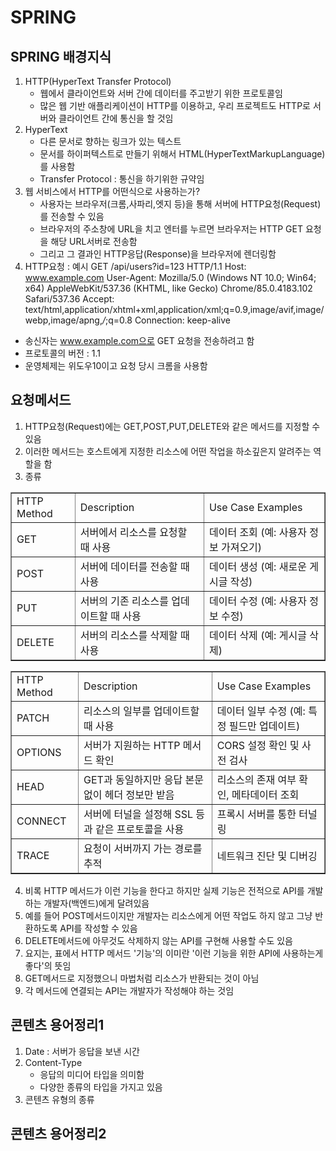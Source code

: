 # SPRING

## SPRING 배경지식

1. HTTP(HyperText Transfer Protocol)
    - 웹에서 클라이언트와 서버 간에 데이터를 주고받기 위한 프로토콜임
    - 많은 웹 기반 애플리케이션이 HTTP를 이용하고, 우리 프로젝트도 HTTP로 서버와 클라이언트 간에 통신을 할 것임
2. HyperText
    - 다른 문서로 향하는 링크가 있는 텍스트
    - 문서를 하이퍼텍스트로 만들기 위해서 HTML(HyperTextMarkupLanguage)를 사용함
    - Transfer Protocol : 통신을 하기위한 규약임
3. 웹 서비스에서 HTTP를 어떤식으로 사용하는가?
    - 사용자는 브라우저(크롬,사파리,엣지 등)을 통해 서버에 HTTP요청(Request)를 전송할 수 있음
    - 브라우저의 주소창에 URL을 치고 엔터를 누르면 브라우저는 HTTP GET 요청을 해당 URL서버로 전송함
    - 그리고 그 결과인 HTTP응답(Response)을 브라우저에 렌더링함
4. HTTP요청 : 예시
GET /api/users?id=123 HTTP/1.1
Host: www.example.com
User-Agent: Mozilla/5.0 (Windows NT 10.0; Win64; x64) AppleWebKit/537.36 (KHTML, like Gecko) Chrome/85.0.4183.102 Safari/537.36
Accept: text/html,application/xhtml+xml,application/xml;q=0.9,image/avif,image/webp,image/apng,*/*;q=0.8
Connection: keep-alive
- 송신자는 www.example.com으로 GET 요청을 전송하려고 함
- 프로토콜의 버전 : 1.1
- 운영체제는 위도우10이고 요청 당시 크롬을 사용함

## 요청메서드

1. HTTP요청(Request)에는 GET,POST,PUT,DELETE와 같은 메서드를 지정할 수 있음
2. 이러한 메서드는 호스트에게 지정한 리소스에 어떤 작업을 하소깊은지 알려주는 역할을 함
3. 종류
<table border="1">
    <tr>
        <td>HTTP Method</td>
        <td>Description</td>
        <td>Use Case Examples</td>
    </tr>
    <tr>
        <td>GET</td>
        <td>서버에서 리소스를 요청할 때 사용</td>
        <td>데이터 조회 (예: 사용자 정보 가져오기)</td>
    </tr>
    <tr>
        <td>POST</td>
        <td>서버에 데이터를 전송할 때 사용</td>
        <td>데이터 생성 (예: 새로운 게시글 작성)</td>
    </tr>
    <tr>
        <td>PUT</td>
        <td>서버의 기존 리소스를 업데이트할 때 사용</td>
        <td>데이터 수정 (예: 사용자 정보 수정)</td>
    </tr>
    <tr>
        <td>DELETE</td>
        <td>서버의 리소스를 삭제할 때 사용</td>
        <td>데이터 삭제 (예: 게시글 삭제)</td>
    </tr>
</table>
<table border="1">
    <tr>
        <td>HTTP Method</td>
        <td>Description</td>
        <td>Use Case Examples</td>
    </tr>
    <tr>
        <td>PATCH</td>
        <td>리소스의 일부를 업데이트할 때 사용</td>
        <td>데이터 일부 수정 (예: 특정 필드만 업데이트)</td>
    </tr>
    <tr>
        <td>OPTIONS</td>
        <td>서버가 지원하는 HTTP 메서드 확인</td>
        <td>CORS 설정 확인 및 사전 검사</td>
    </tr>
    <tr>
        <td>HEAD</td>
        <td>GET과 동일하지만 응답 본문 없이 헤더 정보만 받음</td>
        <td>리소스의 존재 여부 확인, 메타데이터 조회</td>
    </tr>
    <tr>
        <td>CONNECT</td>
        <td>서버에 터널을 설정해 SSL 등과 같은 프로토콜을 사용</td>
        <td>프록시 서버를 통한 터널링</td>
    </tr>
    <tr>
        <td>TRACE</td>
        <td>요청이 서버까지 가는 경로를 추적</td>
        <td>네트워크 진단 및 디버깅</td>
    </tr>
</table>

4. 비록 HTTP 메서드가 이런 기능을 한다고 하지만 실제 기능은 전적으로 API를 개발하는 개발자(백엔드)에게 달려있음
5. 예를 들어 POST메서드이지만 개발자는 리소스에게 어떤 작업도 하지 않고 그냥 반환하도록 API를 작성할 수 있음
6. DELETE메서드에 아무것도 삭제하지 않는 API를 구현해 사용할 수도 있음
7. 요지는, 표에서 HTTP 메서드 '기능'의 이미란 '이런 기능을 위한 API에 사용하는게 좋다'의 뜻임
8. GET메서드로 지정했으니 마법처럼 리소스가 반환되는 것이 아님
9. 각 메서드에 연결되는 API는 개발자가 작성해야 하는 것임

## 콘텐츠 용어정리1

1. Date : 서버가 응답을 보낸 시간
2. Content-Type
    - 응답의 미디어 타입을 의미함
    - 다양한 종류의 타입을 가지고 있음
3. 콘텐츠 유형의 종류



## 콘텐츠 용어정리2